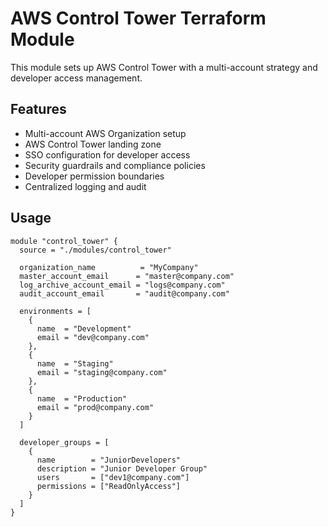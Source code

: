 # AWS Control Tower Terraform Module

This module sets up AWS Control Tower with a multi-account strategy and developer access management.

## Features

- Multi-account AWS Organization setup
- AWS Control Tower landing zone
- SSO configuration for developer access
- Security guardrails and compliance policies
- Developer permission boundaries
- Centralized logging and audit

## Usage

```hcl
module "control_tower" {
  source = "./modules/control_tower"

  organization_name          = "MyCompany"
  master_account_email      = "master@company.com"
  log_archive_account_email = "logs@company.com"
  audit_account_email       = "audit@company.com"

  environments = [
    {
      name  = "Development"
      email = "dev@company.com"
    },
    {
      name  = "Staging"
      email = "staging@company.com"
    },
    {
      name  = "Production"
      email = "prod@company.com"
    }
  ]

  developer_groups = [
    {
      name        = "JuniorDevelopers"
      description = "Junior Developer Group"
      users       = ["dev1@company.com"]
      permissions = ["ReadOnlyAccess"]
    }
  ]
}